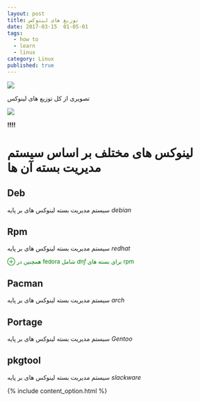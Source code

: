 ```yaml
---
layout: post
title: توزیع های لینوکس
date: 2017-03-15  01-05-01
tags:
  - how to
  - learn
  - linux
category: Linux
published: true
---
```


<img src="{{ site.url }}/assets/img/all-type-linux/choose-linux-package-670x335.jpg">


<p>تصویری از کل توزیع های لینوکس</p>

<img src="{{ site.url }}/assets/img/all-type-linux/Linux_Distribution_Timeline.svg">


<b> !!!! </b>
<!-- warning -->

# لینوکس های مختلف بر اساس سیستم مدیریت بسته آن ها

## Deb

سیستم مدیریت بسته لینوکس های بر پایه <i>debian</i> 

## Rpm

سیستم مدیریت بسته لینوکس های بر پایه <i>redhat</i>

<p style="font-size: 13px;color: green;">⊕ همچنین در fedora شامل <i>dnf</i> برای بسته های rpm</p>

## Pacman

سیستم مدیریت بسته لینوکس های بر پایه <i>arch</i>

## Portage

سیستم مدیریت بسته لینوکس های بر پایه <i>Gentoo</i>


## pkgtool

سیستم مدیریت بسته لینوکس های بر پایه <i>slackware</i>


{% include content_option.html %}
